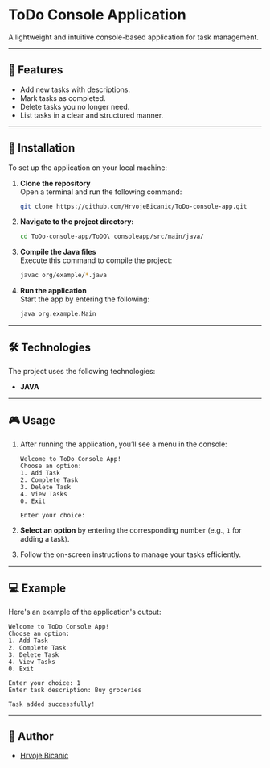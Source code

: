 # ToDo Console Application  

A lightweight and intuitive console-based application for task management.  

---

## 📝 Features  
- Add new tasks with descriptions.  
- Mark tasks as completed.  
- Delete tasks you no longer need.  
- List tasks in a clear and structured manner.  

---

## 🚀 Installation  

To set up the application on your local machine:  

1. **Clone the repository**  
   Open a terminal and run the following command:  
   ```bash  
   git clone https://github.com/HrvojeBicanic/ToDo-console-app.git
   ```
2. **Navigate to the project directory:**   
   ```bash  
   cd ToDo-console-app/ToDO\ consoleapp/src/main/java/  
   ```  

3. **Compile the Java files**  
   Execute this command to compile the project:  
   ```bash  
   javac org/example/*.java  
   ```  

4. **Run the application**  
   Start the app by entering the following:  
   ```bash  
   java org.example.Main  
   ```  

---

## 🛠️ Technologies  

The project uses the following technologies:  

- **JAVA**  

---

## 🎮 Usage  

1. After running the application, you’ll see a menu in the console:  
   ```text  
   Welcome to ToDo Console App!  
   Choose an option:  
   1. Add Task  
   2. Complete Task  
   3. Delete Task  
   4. View Tasks  
   0. Exit  

   Enter your choice:  
   ```  

2. **Select an option** by entering the corresponding number (e.g., `1` for adding a task).  
3. Follow the on-screen instructions to manage your tasks efficiently.  

---

## 💻 Example  

Here's an example of the application's output:  

```text  
Welcome to ToDo Console App!  
Choose an option:  
1. Add Task  
2. Complete Task  
3. Delete Task  
4. View Tasks  
0. Exit  

Enter your choice: 1  
Enter task description: Buy groceries  

Task added successfully!  
```  

---

## 👥 Author  

- [Hrvoje Bicanic](https://github.com/HrvojeBicanic)  
